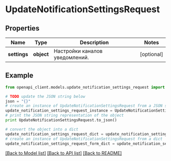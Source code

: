 # UpdateNotificationSettingsRequest


## Properties
Name | Type | Description | Notes
------------ | ------------- | ------------- | -------------
**settings** | **object** | Настройки каналов уведомлений. | [optional] 

## Example

```python
from openapi_client.models.update_notification_settings_request import UpdateNotificationSettingsRequest

# TODO update the JSON string below
json = "{}"
# create an instance of UpdateNotificationSettingsRequest from a JSON string
update_notification_settings_request_instance = UpdateNotificationSettingsRequest.from_json(json)
# print the JSON string representation of the object
print UpdateNotificationSettingsRequest.to_json()

# convert the object into a dict
update_notification_settings_request_dict = update_notification_settings_request_instance.to_dict()
# create an instance of UpdateNotificationSettingsRequest from a dict
update_notification_settings_request_form_dict = update_notification_settings_request.from_dict(update_notification_settings_request_dict)
```
[[Back to Model list]](../README.md#documentation-for-models) [[Back to API list]](../README.md#documentation-for-api-endpoints) [[Back to README]](../README.md)


